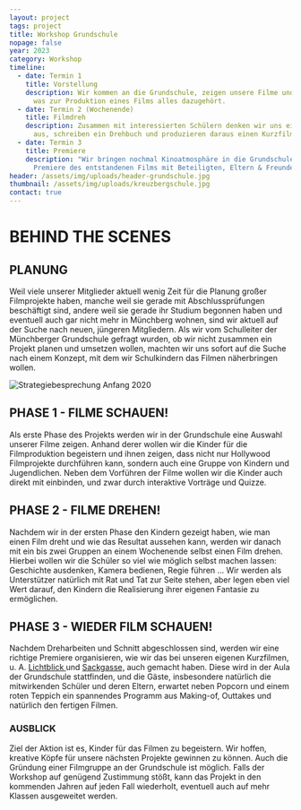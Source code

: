 ```yaml
---
layout: project
tags: project
title: Workshop Grundschule
nopage: false
year: 2023
category: Workshop
timeline:
  - date: Termin 1
    title: Vorstellung
    description: Wir kommen an die Grundschule, zeigen unsere Filme und erzählen,
      was zur Produktion eines Films alles dazugehört.
  - date: Termin 2 (Wochenende)
    title: Filmdreh
    description: Zusammen mit interessierten Schülern denken wir uns eine Geschichte
      aus, schreiben ein Drehbuch und produzieren daraus einen Kurzfilm.
  - date: Termin 3
    title: Premiere
    description: "Wir bringen nochmal Kinoatmosphäre in die Grundschule: Die
      Premiere des entstandenen Films mit Beteiligten, Eltern & Freunden"
header: /assets/img/uploads/header-grundschule.jpg
thumbnail: /assets/img/uploads/kreuzbergschule.jpg
contact: true
---
```


# BEHIND THE SCENES

## PLANUNG

Weil viele unserer Mitglieder aktuell wenig Zeit für die Planung großer Filmprojekte haben, manche weil sie gerade mit Abschlussprüfungen beschäftigt sind, andere weil sie gerade ihr Studium begonnen haben und eventuell auch gar nicht mehr in Münchberg wohnen, sind wir aktuell auf der Suche nach neuen, jüngeren Mitgliedern. Als wir vom Schulleiter der Münchberger Grundschule gefragt wurden, ob wir nicht zusammen ein Projekt planen und umsetzen wollen, machten wir uns sofort auf die Suche nach einem Konzept, mit dem wir Schulkindern das Filmen näherbringen wollen.

![Strategiebesprechung  Anfang 2020](/assets/img/uploads/image1.jpg "Strategiebesprechung  Anfang 2020")

## PHASE 1 - FILME SCHAUEN!

Als erste Phase des Projekts werden wir in der Grundschule eine Auswahl unserer Filme zeigen. Anhand derer wollen wir die Kinder für die Filmproduktion begeistern und ihnen zeigen, dass nicht nur Hollywood Filmprojekte durchführen kann, sondern auch eine Gruppe von Kindern und Jugendlichen. Neben dem Vorführen der Filme wollen wir die Kinder auch direkt mit einbinden, und zwar durch interaktive Vorträge und Quizze.

## PHASE 2 - FILME DREHEN!

Nachdem wir in der ersten Phase den Kindern gezeigt haben, wie man einen Film dreht und wie das Resultat aussehen kann, werden wir danach mit ein bis zwei Gruppen an einem Wochenende selbst einen Film drehen. Hierbei wollen wir die Schüler so viel wie möglich selbst machen lassen: Geschichte ausdenken, Kamera bedienen, Regie führen … Wir werden als Unterstützer natürlich mit Rat und Tat zur Seite stehen, aber legen eben viel Wert darauf, den Kindern die Realisierung ihrer eigenen Fantasie zu ermöglichen.

## PHASE 3 - WIEDER FILM SCHAUEN!

Nachdem Dreharbeiten und Schnitt abgeschlossen sind, werden wir eine richtige Premiere organisieren, wie wir das bei unseren eigenen Kurzfilmen, u. A. [Lichtblick ](/projekte/lichtblick)und [Sackgasse,](/projekte/sackgasse) auch gemacht haben. Diese wird in der Aula der Grundschule stattfinden, und die Gäste, insbesondere natürlich die mitwirkenden Schüler und deren Eltern, erwartet neben Popcorn und einem roten Teppich ein spannendes Programm aus Making-of, Outtakes und natürlich den fertigen Filmen.

### AUSBLICK

Ziel der Aktion ist es, Kinder für das Filmen zu begeistern. Wir hoffen, kreative Köpfe für unsere nächsten Projekte gewinnen zu können. Auch die Gründung einer Filmgruppe an der Grundschule ist möglich. Falls der Workshop auf genügend Zustimmung stößt, kann das Projekt in den kommenden Jahren auf jeden Fall wiederholt, eventuell auch auf mehr Klassen ausgeweitet werden.
